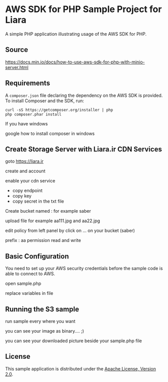 # AWS SDK for PHP Sample Project for Liara

A simple PHP application illustrating usage of the AWS SDK for PHP.

## Source

https://docs.min.io/docs/how-to-use-aws-sdk-for-php-with-minio-server.html


## Requirements

A `composer.json` file declaring the dependency on the AWS SDK is provided. To
install Composer and the SDK, run:

    curl -sS https://getcomposer.org/installer | php
    php composer.phar install

If you have windows

google how to install composer in windows


## Create Storage Server with Liara.ir CDN Services

goto https://liara.ir

create and account

enable your cdn service 

- copy endpoint 
- copy key 
- copy secret in the txt file 


Create bucket named : for example saber

upload file for example aa111.jpg and aa22.jpg

edit policy from left panel by click on ... on your bucket (saber)

prefix : aa 
permission read and write


## Basic Configuration

You need to set up your AWS security credentials before the sample code is able
to connect to AWS. 

open sample.php 

replace variables in file

## Running the S3 sample

run sample every where you want

you can see your image as binary.... ;)

you can see your downloaded picture beside your sample.php file

## License

This sample application is distributed under the
[Apache License, Version 2.0](http://www.apache.org/licenses/LICENSE-2.0).

